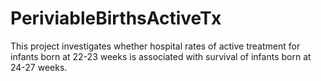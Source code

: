 # PeriviableBirthsActiveTx
This project investigates whether hospital rates of active treatment for infants born at 22-23 weeks is associated with survival of infants born at 24-27 weeks.
